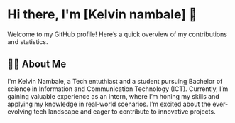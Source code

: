 # Hi there, I'm [Kelvin nambale] 👋

Welcome to my GitHub profile! Here’s a quick overview of my contributions and statistics.

## 👨‍💻 About Me

I'm Kelvin Nambale, a Tech entuthiast and a student pursuing Bachelor of science in Information and Communication Technology (ICT). Currently, I’m gaining valuable experience as an intern, where I’m honing my skills and applying my knowledge in real-world scenarios. I’m excited about the ever-evolving tech landscape and eager to contribute to innovative projects.
